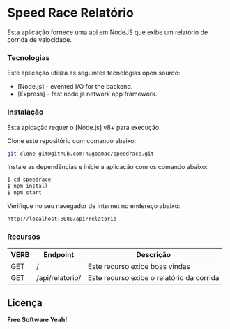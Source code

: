 # Speed Race Relatório

Esta aplicação fornece uma api em NodeJS que exibe um relatório de corrida de valocidade.

### Tecnologias

Este aplicação utiliza as seguintes tecnologias open source:

* [Node.js] - evented I/O for the backend.
* [Express] - fast node.js network app framework.

### Instalação

Esta apicação requer o [Node.js] v8+ para execução.


Clone este repositório com comando abaixo:

```sh
git clone git@github.com:hugoamac/speedrace.git
```

Instale as dependências e inicie a aplicação com os comando abaixo:

```sh
$ cd speedrace
$ npm install
$ npm start
```

Verifique no seu navegador de internet no endereço abaixo:

```sh
http://localhost:8080/api/relatorio
```

### Recursos

| VERB | Endpoint | Descrição |
| ------ | ------ | ------ |
| GET | / | Este recurso exibe boas vindas |
| GET | /api/relatorio/ | Este recurso exibe o relatório da corrida |

Licença
----

**Free Software Yeah!**
